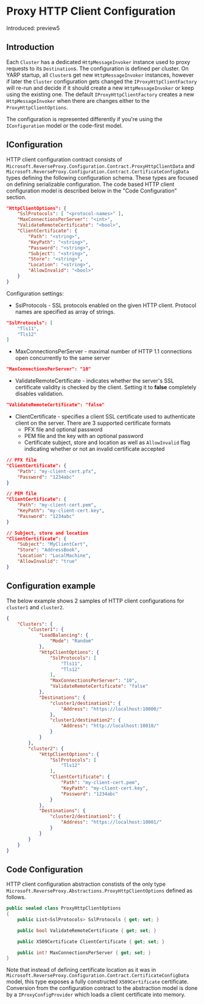 # Proxy HTTP Client Configuration

Introduced: preview5

## Introduction
Each `Cluster` has a dedicated `HttpMessageInvoker` instance used to proxy requests to its `Destination`s. The configuration is defined per cluster. On YARP startup, all `Cluster`s get new `HttpMessageInvoker` instances, however if later the `Cluster` configuration gets changed the `IProxyHttpClientFactory` will re-run and decide if it should create a new `HttpMessageInvoker` or keep using the existing one. The default `IProxyHttpClientFactory` creates a new `HttpMessageInvoker` when there are changes either to the `ProxyHttpClientOptions`.

The configuration is represented differently if you're using the `IConfiguration` model or the code-first model.

## IConfiguration
HTTP client configuration contract consists of `Microsoft.ReverseProxy.Configuration.Contract.ProxyHttpClientData` and `Microsoft.ReverseProxy.Configuration.Contract.CertificateConfigData` types defining the following configuration schema. These types are focused on defining serializable configuration. The code based HTTP client configuration model is described below in the "Code Configuration" section.
```JSON
"HttpClientOptions": {
    "SslProtocols": [ "<protocol-names>" ],
    "MaxConnectionsPerServer": "<int>",
    "ValidateRemoteCertificate": "<bool>",
    "ClientCertificate": {
        "Path": "<string>",
        "KeyPath": "<string>",
        "Password": "<string>",
        "Subject": "<string>",
        "Store": "<string>",
        "Location": "<string>",
        "AllowInvalid": "<bool>"
    }
}
```
Configuration settings:
- SslProtocols - SSL protocols enabled on the given HTTP client. Protocol names are specified as array of strings.
```JSON
"SslProtocols": [
    "Tls11",
    "Tls12"
]
```
- MaxConnectionsPerServer - maximal number of HTTP 1.1 connections open concurrently to the same server
```JSON
"MaxConnectionsPerServer": "10"
```
- ValidateRemoteCertificate - indicates whether the server's SSL certificate validity is checked by the client. Setting it to **false** completely disables validation.
```JSON
"ValidateRemoteCertificate": "false"
```
- ClientCertificate - specifies a client SSL certificate used to authenticate client on the server. There are 3 supported certificate formats
    - PFX file and optional password
    - PEM file and the key with an optional password
    - Certificate subject, store and location as well as `AllowInvalid` flag indicating whether or not an invalid certificate accepted
```JSON
// PFX file
"ClientCertificate": {
    "Path": "my-client-cert.pfx",
    "Password": "1234abc"
}

// PEM file
"ClientCertificate": {
    "Path": "my-client-cert.pem",
    "KeyPath": "my-client-cert.key",
    "Password": "1234abc"
}

// Subject, store and location
"ClientCertificate": {
    "Subject": "MyClientCert",
    "Store": "AddressBook",
    "Location": "LocalMachine",
    "AllowInvalid": "true"
}

```
## Configuration example
The below example shows 2 samples of HTTP client configurations for `cluster1` and `cluster2`.

```JSON
{
    "Clusters": {
        "cluster1": {
            "LoadBalancing": {
                "Mode": "Random"
            },
            "HttpClientOptions": {
                "SslProtocols": [
                    "Tls11",
                    "Tls12"
                ],
                "MaxConnectionsPerServer": "10",
                "ValidateRemoteCertificate": "false"
            },
            "Destinations": {
                "cluster1/destination1": {
                    "Address": "https://localhost:10000/"
                },
                "cluster1/destination2": {
                    "Address": "http://localhost:10010/"
                }
            }
        },
        "cluster2": {
            "HttpClientOptions": {
                "SslProtocols": [
                    "Tls12"
                ],
                "ClientCertificate": {
                    "Path": "my-client-cert.pem",
                    "KeyPath": "my-client-cert.key",
                    "Password": "1234abc"
                }
            },
            "Destinations": {
                "cluster2/destination1": {
                    "Address": "https://localhost:10001/"
                }
            }
        }
    }
}
```

## Code Configuration
HTTP client configuration abstraction constists of the only type `Microsoft.ReverseProxy.Abstractions.ProxyHttpClientOptions` defined as follows.
```C#
public sealed class ProxyHttpClientOptions
{
    public List<SslProtocols> SslProtocols { get; set; }

    public bool ValidateRemoteCertificate { get; set; }

    public X509Certificate ClientCertificate { get; set; }

    public int? MaxConnectionsPerServer { get; set; }
}
```
Note that instead of defining certificate location as it was in `Microsoft.ReverseProxy.Configuration.Contract.CertificateConfigData` model, this type exposes a fully constructed `X509Certificate` certificate. Conversion from the configuration contract to the abstraction model is done by a `IProxyConfigProvider` which loads a client certificate into memory.
